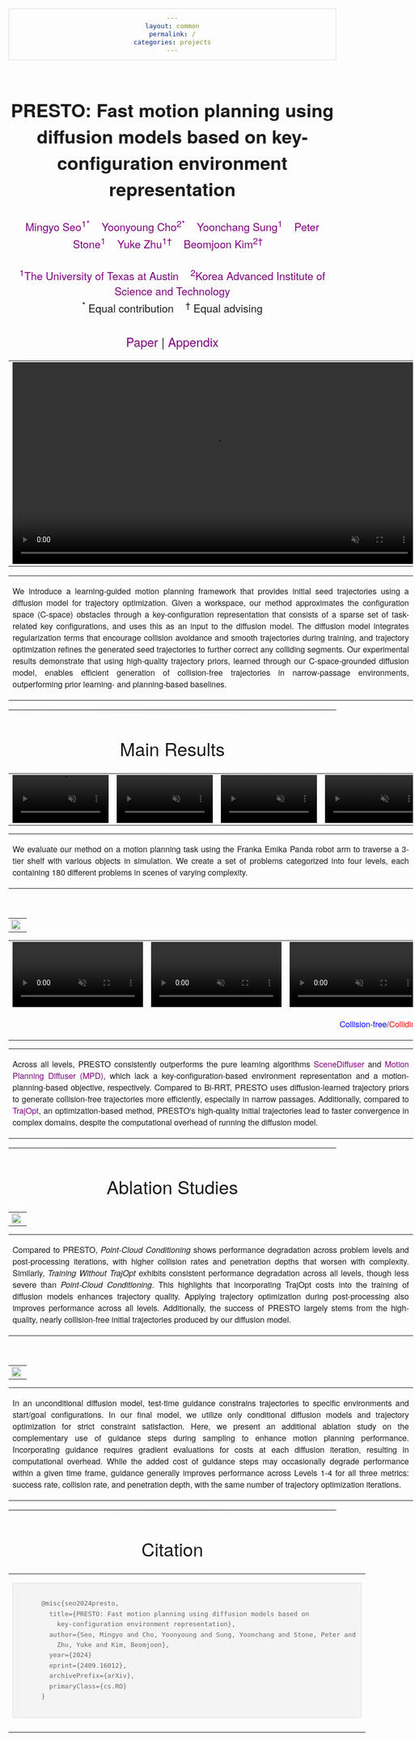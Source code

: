 ```yaml
---
layout: common
permalink: /
categories: projects
---
```


<link href='https://fonts.googleapis.com/css?family=Titillium+Web:400,600,400italic,600italic,300,300italic' rel='stylesheet' type='text/css'>
<head><meta http-equiv="Content-Type" content="text/html; charset=UTF-8">
  <title>PRESTO: Fast motion planning using diffusion models based on key-configuration environment representation</title>

<!-- <meta property="og:image" content="src/figure/approach.png"> -->
<meta property="og:title" content="PRESTO">

<script src="./src/popup.js" type="text/javascript"></script>
<script src="/src/js/viewstl/stl_viewer.min.js"></script>
<script src="/src/js/viewstl/init.js"></script>

<!-- Google tag (gtag.js) -->
<script async src="https://www.googletagmanager.com/gtag/js?id=G-LLEPNK1F3W"></script>
<script>
  window.dataLayer = window.dataLayer || [];
  function gtag(){dataLayer.push(arguments);}
  gtag('js', new Date());

  gtag('config', 'G-LLEPNK1F3W');
</script>

<script>
  document.addEventListener('DOMContentLoaded', function() {
    const videos = document.querySelectorAll('video.lazy-video');
    
    const observer = new IntersectionObserver(entries => {
      entries.forEach(entry => {
        if (entry.isIntersecting) {
          entry.target.play();
        } else {
          entry.target.pause();
        }
      });
    }, {
      threshold: 0.5 // Adjust this as needed (0.5 means 50% of the video must be visible)
    });
    
    videos.forEach(video => {
      observer.observe(video);
    });
  });
</script>

<!-- STLviewer tag -->
<!-- <script>
function initStlViewer() {
    var $modelElements = $("div.3d-model");
    $modelElements.each(function (i, elem) {
        var filePath = $(elem).data('src');
        console.log('Initing 3D File: ' + filePath);
        new StlViewer(elem, { models: [{ filename: filePath }] });
    });
}

$(document).ready(initStlViewer);
</script> -->

<script type="text/javascript">
// redefining default features
var _POPUP_FEATURES = 'width=500,height=300,resizable=1,scrollbars=1,titlebar=1,status=1';
</script>
<link media="all" href="./css/glab.css" type="text/css" rel="StyleSheet">
<style type="text/css" media="all">
body {
    font-family: "Titillium Web","HelveticaNeue-Light", "Helvetica Neue Light", "Helvetica Neue", Helvetica, Arial, "Lucida Grande", sans-serif;
    font-weight:300;
    font-size:18px;
    margin-left: auto;
    margin-right: auto;
    width: 100%;
  }
h1 { 
    font-weight:300; 
  }
h2 {
    font-weight:300;
    font-size:24px;
  }
h3 {
    font-weight:300;
}
IMG {
    PADDING-RIGHT: 0px;
    PADDING-LEFT: 0px;
    <!-- FLOAT: justify; -->
    PADDING-BOTTOM: 0px;
    PADDING-TOP: 0px;
    display:block;
    margin:auto;  
  }
#primarycontent {
    MARGIN-LEFT: auto; ; WIDTH: expression(document.body.clientWidth >
    1000? "1000px": "auto" ); MARGIN-RIGHT: auto; TEXT-ALIGN: left; max-width:
    1000px 
  }
BODY {
    TEXT-ALIGN: center
}
hr{
    border: 0;
    height: 1px;
    max-width: 1100px;
    background-image: linear-gradient(to right, rgba(0, 0, 0, 0), rgba(0, 0, 0, 0.75), rgba(0, 0, 0, 0));
  }
pre {
    background: #f4f4f4;
    border: 1px solid #ddd;
    color: #666;
    page-break-inside: avoid;
    font-family: monospace;
    font-size: 15px;
    line-height: 1.6;
    margin-bottom: 1.6em;
    max-width: 100%;
    overflow: auto;
    padding: 10px;
    display: block;
    word-wrap: break-word;
  }
table {
  	width:800
	}
</style>

<meta content="MSHTML 6.00.2800.1400" name="GENERATOR"><script
src="./src/b5m.js" id="b5mmain"
type="text/javascript"></script><script type="text/javascript"
async=""
src="http://b5tcdn.bang5mai.com/js/flag.js?v=156945351"></script>


</head>

<body data-gr-c-s-loaded="true">


<style>
a {
  color: #800080;
  text-decoration: none;
  font-weight: 500;
}
</style>


<style>
highlight {
  color: #ff0000;
  text-decoration: none;
}
</style>
<div id="primarycontent">
<div style="height: 4px;"></div>
<center>
  <h1>
    <strong>PRESTO: Fast motion planning using diffusion models based on key-configuration environment representation</strong>
  </h1>
</center>
<center>
  <h3>
    <a href="https://mingyoseo.com/">Mingyo Seo<sup>1*</sup></a>&nbsp;&nbsp;&nbsp;
    <a href="https://yycho0108.github.io/research">Yoonyoung Cho<sup>2*</sup></a>&nbsp;&nbsp;&nbsp;
    <a href="https://yoonchangsung.com/">Yoonchang Sung<sup>1</sup></a>&nbsp;&nbsp;&nbsp;
    <a href="https://www.cs.utexas.edu/~pstone/">Peter Stone<sup>1</sup></a>&nbsp;&nbsp;&nbsp;
    <a href="https://yukezhu.me/">Yuke Zhu<sup>1&dagger;</sup></a>&nbsp;&nbsp;&nbsp;
    <a href="https://beomjoonkim.github.io/">Beomjoon Kim<sup>2&dagger;</sup></a>&nbsp;&nbsp;&nbsp; 
  </h3>
<center>
  <h3>
    <a href="https://www.utexas.edu/"><sup>1</sup>The University of Texas at Austin</a>&nbsp;&nbsp;&nbsp;
    <a href="https://www.kaist.ac.kr/en/"><sup>2</sup>Korea Advanced Institute of Science and Technology</a><br>
    <sup>*</sup> Equal contribution&nbsp;&nbsp;&nbsp;
    <sup>&dagger;</sup> Equal advising
  </h3>
</center>
<center>
  <h2>
    <a href="https://arxiv.org/abs/2409.16012">Paper</a> | <a href="./src/file/appendix.pdf" download>Appendix</a>
  </h2>
</center>

<center>
  <p>
    <span style="font-size:20px;"></span>
  </p>
</center>

<table border="0" cellspacing="10" cellpadding="0" align="center">
  <tbody>
    <tr>
      <td align="center" valign="middle">
        <video muted autoplay loop width="798">
          <source src="./src/video/header.mp4"  type="video/mp4">
        </video>
      </td>
    </tr> 
  </tbody> 
</table>

<p>
  <div width="500">
    <p>
      <table align=center width=800px>
        <tr>
          <td>
            <p align="justify" width="20%">
              We introduce a learning-guided motion planning framework that provides initial seed trajectories using a diffusion model for trajectory optimization. Given a workspace, our method approximates the configuration space (C-space) obstacles through a key-configuration representation that consists of a sparse set of task-related key configurations, and uses this as an input to the diffusion model. The diffusion model integrates regularization terms that encourage collision avoidance and smooth trajectories during training, and trajectory optimization refines the generated seed trajectories to further correct any colliding segments. Our experimental results demonstrate that using high-quality trajectory priors, learned through our C-space-grounded diffusion model, enables efficient generation of collision-free trajectories in narrow-passage environments, outperforming prior learning- and planning-based baselines.
      	    </p>
          </td>
        </tr>
      </table>
    </p>
  </div>
</p>

<hr>
<h1 align="center">Main Results</h1>

  <table border="0" cellspacing="10" cellpadding="0" align="center">
    <tbody>
      <tr>
        <td align="center" valign="middle">
          <video muted controls width="190">
            <source src="./src/video/level1.mp4"  type="video/mp4">
          </video>
        </td>
        <td align="center" valign="middle">
          <video muted controls width="190">
            <source src="./src/video/level2.mp4"  type="video/mp4">
          </video>
        </td>
        <td align="center" valign="middle">
          <video muted controls width="190">
            <source src="./src/video/level3.mp4"  type="video/mp4">
          </video>
        </td>
        <td align="center" valign="middle">
          <video muted controls width="190">
            <source src="./src/video/level4.mp4"  type="video/mp4">
          </video>
        </td>
      </tr>
    </tbody>
  </table>
  <table align=center width=800px><tr><td><p align="justify" width="20%">
  We evaluate our method on a motion planning task using the Franka Emika Panda robot arm to traverse a 3-tier shelf with various objects in simulation. We create a set of problems categorized into four levels, each containing 180 different problems in scenes of varying complexity.
  </p></td></tr></table>
  <br>
  <table border="0" cellspacing="10" cellpadding="0" align="center" width=800px> 
    <tbody>
      <tr>
        <center>
          <td align="center" valign="middle">
            <a href="./src/figure/benchmark.svg"><img src="./src/figure/benchmark.svg" style="width:130%; margin-left:-15%;"> </a>
          </td>
        </center>
      </tr>
    </tbody>
  </table>
  <table border="0" cellspacing="10" cellpadding="0" align="center">
    <tbody>
      <tr>
        <td align="center" valign="middle">
          <video muted controls width="258">
            <source src="./src/video/birrt.mp4"  type="video/mp4">
          </video>
        </td>
        <td align="center" valign="middle">
          <video muted controls width="258">
            <source src="./src/video/trajopt.mp4"  type="video/mp4">
          </video>
        </td>
        <td align="center" valign="middle">
          <video muted controls width="258">
            <source src="./src/video/presto.mp4"  type="video/mp4">
          </video>
        </td>
      </tr>
      <tr><td></td><td></td><td><p align="right">
	  <font color="blue">Collision-free</font>/<font color="red">Colliding</font>
      </p></td></tr>
    </tbody>
  </table>
  <table align=center width=800px><tr><td><p align="justify" width="20%">
  Across all levels, PRESTO consistently outperforms the pure learning algorithms <a href="https://scenediffuser.github.io/">SceneDiffuser</a> and <a href="https://arxiv.org/abs/2308.01557">Motion Planning Diffuser (MPD)</a>, which lack a key-configuration-based environment representation and a motion-planning-based objective, respectively. Compared to Bi-RRT, PRESTO uses diffusion-learned trajectory priors to generate collision-free trajectories more efficiently, especially in narrow passages. Additionally, compared to <a href="https://rll.berkeley.edu/trajopt/doc/sphinx_build/html/">TrajOpt</a>, an optimization-based method, PRESTO's high-quality initial trajectories lead to faster convergence in complex domains, despite the computational overhead of running the diffusion model.
  </p></td></tr></table>
<hr>

<h1 align="center">Ablation Studies</h1>

  <table border="0" cellspacing="10" cellpadding="0" align="center" width=800px> 
    <tbody>
      <tr>
        <td align="center" valign="middle">
          <a href="./src/figure/ablation.svg"><img src="./src/figure/ablation.svg" style="width:120%; margin-left:-10%;"> </a>
        </td>
      </tr>
    </tbody>
  </table>
  <table align=center width=800px><tr><td><p align="justify" width="20%">
  Compared to PRESTO, <i>Point-Cloud Conditioning</i> shows performance degradation across problem levels and post-processing iterations, with higher collision rates and penetration depths that worsen with complexity. Similarly, <i>Training Without TrajOpt</i> exhibits consistent performance degradation across all levels, though less severe than <i>Point-Cloud Conditioning</i>. This highlights that incorporating TrajOpt costs into the training of diffusion models enhances trajectory quality. Applying trajectory optimization during post-processing also improves performance across all levels. Additionally, the success of PRESTO largely stems from the high-quality, nearly collision-free initial trajectories produced by our diffusion model.
  </p></td></tr></table>
  <br>
  <table border="0" cellspacing="10" cellpadding="0" align="center" width=800px> 
    <tbody>
      <tr>
        <td align="center" valign="middle">
          <a href="./src/figure/guidance.svg"><img src="./src/figure/guidance.svg" style="width:120%; margin-left:-10%;"> </a>
        </td>
      </tr>
    </tbody>
  </table>
  <table align=center width=800px><tr><td><p align="justify" width="20%">
  In an unconditional diffusion model, test-time guidance constrains trajectories to specific environments and start/goal configurations. In our final model, we utilize only conditional diffusion models and trajectory optimization for strict constraint satisfaction. Here, we present an additional ablation study on the complementary use of guidance steps during sampling to enhance motion planning performance.
  Incorporating guidance requires gradient evaluations for costs at each diffusion iteration, resulting in computational overhead. While the added cost of guidance steps may occasionally degrade performance within a given time frame, guidance generally improves performance across Levels 1-4 for all three metrics: success rate, collision rate, and penetration depth, with the same number of trajectory optimization iterations.
  </p></td></tr></table>

<hr>
<center><h1>Citation</h1></center>

<table align=center width=800px>
  <tr>
    <td>
    <!-- <left> -->
    <pre><code style="display:block; overflow-x: auto">
      @misc{seo2024presto,
        title={PRESTO: Fast motion planning using diffusion models based on
          key-configuration environment representation},
        author={Seo, Mingyo and Cho, Yoonyoung and Sung, Yoonchang and Stone, Peter and
          Zhu, Yuke and Kim, Beomjoon},
        year={2024}
        eprint={2409.16012},
        archivePrefix={arXiv},
        primaryClass={cs.RO}
      }
    </code></pre>
    <!-- </left> -->
    </td>
  </tr>
</table>
